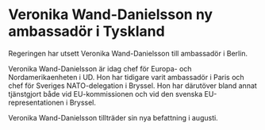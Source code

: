 # Veronika Wand-Danielsson ny ambassadör i Tyskland

Regeringen har utsett Veronika Wand-Danielsson till ambassadör i Berlin.

Veronika Wand-Danielsson är idag chef för Europa- och Nordamerikaenheten i UD. Hon har tidigare varit ambassadör i Paris och chef för Sveriges NATO-delegation i Bryssel. Hon har därutöver bland annat tjänstgjort både vid EU-kommissionen och vid den svenska EU-representationen i Bryssel.

Veronika Wand-Danielsson tillträder sin nya befattning i augusti.
